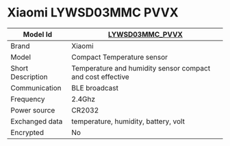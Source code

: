 # Xiaomi LYWSD03MMC PVVX

|Model Id|[LYWSD03MMC_PVVX](./../../src/devices/LYWSD03MMC_PVVX_json.h)|
|-|-|
|Brand|Xiaomi|
|Model|Compact Temperature sensor|
|Short Description|Temperature and humidity sensor compact and cost effective|
|Communication|BLE broadcast|
|Frequency|2.4Ghz|
|Power source|CR2032|
|Exchanged data|temperature, humidity, battery, volt|
|Encrypted|No|
